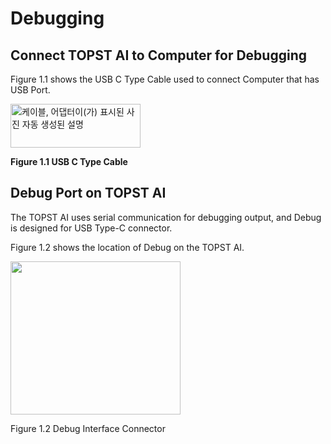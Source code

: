 ﻿# Debugging

## Connect TOPST AI to Computer for Debugging 

Figure 1.1 shows the USB C Type Cable used to connect Computer that has
USB Port.

<img src="https://github.com/topst-development/Documentation/tree/Tsolutions/TOPST-AI/Hardware/media/3. Debugging.image1.png"
style="width:2.16667in;height:0.73029in"
alt="케이블, 어댑터이(가) 표시된 사진 자동 생성된 설명" />

**Figure 1.1 USB C Type Cable**

## Debug Port on TOPST AI

The TOPST AI uses serial communication for debugging output, and Debug
is designed for USB Type-C connector.

Figure 1.2 shows the location of Debug on the TOPST AI.

<img src="https://github.com/topst-development/Documentation/tree/main/TOPST-AI/Hardware/media/3. Debugging.image2.png"
style="width:2.83057in;height:2.54885in" />

Figure 1.2 Debug Interface Connector
